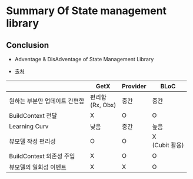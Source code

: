 # Summary Of State management library

## Conclusion
- Adventage & DisAdventage of State Management Library

- [출처](https://engineering.linecorp.com/ko/blog/flutter-architecture-getx-bloc-provider)

||GetX|Provider|BLoC|
|---|---|---|---|
|원하는 부분만 업데이트 간편함| 편리함<br>(Rx, Obx)| 중간|중간|
|BuildContext 전달|X|O|O|
|Learning Curv|낮음|중간|높음|
|뷰모델 작성 편리성|O|O|X<br>(Cubit 활용)|
|BuildContext 의존성 주입|X|O|O|
|뷰모델의 일회성 이벤트|X|X|O|
